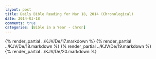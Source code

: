 ```yaml
---
layout: post
title: Daily Bible Reading for Mar 18, 2014 (Chronological)
date: 2014-03-18
comments: true
categories: [Bible in a Year - Chron]
---
```

{% render_partial ../KJV/De/17.markdown %}
{% render_partial ../KJV/De/18.markdown %}
{% render_partial ../KJV/De/19.markdown %}
{% render_partial ../KJV/De/20.markdown %}

